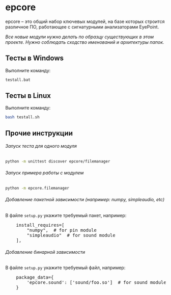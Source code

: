 # epcore
epcore – это общий набор ключевых модулей, на базе которых строится различное ПО, работающее с сигнатурными анализаторами EyePoint.

_Все новые модули нужно делать по образцу существующих в этом проекте. Нужно соблюдать сходство именований и архитектуры папок._

## Тесты в Windows

Выполните команду:

```bash
testall.bat
```

## Тесты в Linux

Выполните команду:

```bash
bash testall.sh
```

## Прочие инструкции

###### Запуск теста для одного модуля
```bash
python -m unittest discover epcore/filemanager
```

###### Запуск примера работы с модулем
```bash
python -m epcore.filemanager
```

###### Добавление пакетной зависимости (например: numpy, simpleaudio, etc) 

В файле `setup.py` укажите требуемый пакет, например:
<pre>
    install_requires=[
        "numpy",  # for pin module
        "simpleaudio"  # for sound module
    ],
</pre>

###### Добавление бинарной зависимости
В файле `setup.py` укажите требуемый файл, например:
<pre>
    package_data={
        'epcore.sound': ['sound/foo.so']  # for sound module
    }
</pre>
